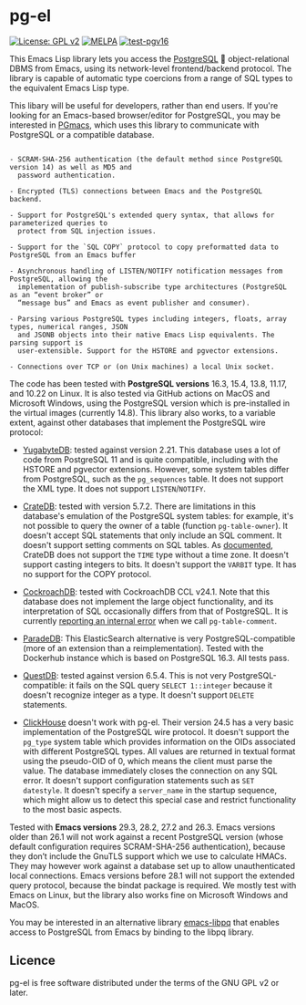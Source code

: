 # pg-el

[![License: GPL v2](https://img.shields.io/badge/License-GPL%20v2-blue.svg)](https://www.gnu.org/licenses/old-licenses/gpl-2.0)
[![MELPA](https://melpa.org/packages/pg-badge.svg)](https://melpa.org/#/pg)
[![test-pgv16](https://github.com/emarsden/pg-el/workflows/test-pgv16/badge.svg)](https://github.com/emarsden/pg-el/workflows/test-pgv16/badge.svg)

This Emacs Lisp library lets you access the [PostgreSQL](https://www.postgresql.org/) 🐘
object-relational DBMS from Emacs, using its network-level frontend/backend protocol. The library is
capable of automatic type coercions from a range of SQL types to the equivalent Emacs Lisp type.

This libary will be useful for developers, rather than end users. If you're looking for an
Emacs-based browser/editor for PostgreSQL, you may be interested in
[PGmacs](https://github.com/emarsden/pgmacs/), which uses this library to communicate with
PostgreSQL or a compatible database.


~~~admonish note title="Supported features"

- SCRAM-SHA-256 authentication (the default method since PostgreSQL version 14) as well as MD5 and
  password authentication.

- Encrypted (TLS) connections between Emacs and the PostgreSQL backend.

- Support for PostgreSQL's extended query syntax, that allows for parameterized queries to
  protect from SQL injection issues.

- Support for the `SQL COPY` protocol to copy preformatted data to PostgreSQL from an Emacs buffer

- Asynchronous handling of LISTEN/NOTIFY notification messages from PostgreSQL, allowing the
  implementation of publish-subscribe type architectures (PostgreSQL as an “event broker” or
  “message bus” and Emacs as event publisher and consumer).

- Parsing various PostgreSQL types including integers, floats, array types, numerical ranges, JSON
  and JSONB objects into their native Emacs Lisp equivalents. The parsing support is
  user-extensible. Support for the HSTORE and pgvector extensions.

- Connections over TCP or (on Unix machines) a local Unix socket.
~~~

The code has been tested with **PostgreSQL versions** 16.3, 15.4, 13.8, 11.17, and 10.22 on Linux.
It is also tested via GitHub actions on MacOS and Microsoft Windows, using the PostgreSQL version
which is pre-installed in the virtual images (currently 14.8). This library also works, to a
variable extent, against other databases that implement the PostgreSQL wire protocol:

- [YugabyteDB](https://yugabyte.com/): tested against version 2.21. This database uses a lot of
  code from PostgreSQL 11 and is quite compatible, including with the HSTORE and pgvector
  extensions. However, some system tables differ from PostgreSQL, such as the `pg_sequences` table.
  It does not support the XML type. It does not support `LISTEN`/`NOTIFY`.

- [CrateDB](https://crate.io/): tested with version 5.7.2. There are limitations in this database's
  emulation of the PostgreSQL system tables: for example, it's not possible to query the owner of a
  table (function `pg-table-owner`). It doesn't accept SQL statements that only include an SQL
  comment. It doesn't support setting comments on SQL tables. As
  [documented](https://cratedb.com/docs/crate/reference/en/latest/interfaces/postgres.html), CrateDB
  does not support the `TIME` type without a time zone. It doesn't support casting integers to bits.
  It doesn't support the `VARBIT` type. It has no support for the COPY protocol.

- [CockroachDB](https://github.com/cockroachdb/cockroach): tested with CockroachDB CCL v24.1. Note
  that this database does not implement the large object functionality, and its interpretation of
  SQL occasionally differs from that of PostgreSQL. It is currently [reporting an internal
  error](https://github.com/cockroachdb/cockroach/issues/104009) when we call `pg-table-comment`.

- [ParadeDB](https://www.paradedb.com/): This ElasticSearch alternative is very
  PostgreSQL-compatible (more of an extension than a reimplementation). Tested with the Dockerhub
  instance which is based on PostgreSQL 16.3. All tests pass.

- [QuestDB](https://questdb.io/): tested against version 6.5.4. This is not very
  PostgreSQL-compatible: it fails on the SQL query `SELECT 1::integer` because it doesn't recognize
  integer as a type. It doesn't support `DELETE` statements.

- [ClickHouse](https://clickhouse.com/) doesn't work with pg-el. Their version 24.5 has a very basic
  implementation of the PostgreSQL wire protocol. It doesn't support the `pg_type` system table
  which provides information on the OIDs associated with different PostgreSQL types. All values are
  returned in textual format using the pseudo-OID of 0, which means the client must parse the value.
  The database immediately closes the connection on any SQL error. It doesn't support configuration
  statements such as `SET datestyle`. It doesn't specify a `server_name` in the startup sequence,
  which might allow us to detect this special case and restrict functionality to the most basic
  aspects.


Tested with **Emacs versions** 29.3, 28.2, 27.2 and 26.3. Emacs versions older than 26.1 will not work
against a recent PostgreSQL version (whose default configuration requires SCRAM-SHA-256
authentication), because they don’t include the GnuTLS support which we use to calculate HMACs. They
may however work against a database set up to allow unauthenticated local connections. Emacs
versions before 28.1 will not support the extended query protocol, because the bindat package is
required. We mostly test with Emacs on Linux, but the library also works fine on Microsoft Windows
and MacOS.

You may be interested in an alternative library [emacs-libpq](https://github.com/anse1/emacs-libpq)
that enables access to PostgreSQL from Emacs by binding to the libpq library.



## Licence

pg-el is free software distributed under the terms of the GNU GPL v2 or later.
